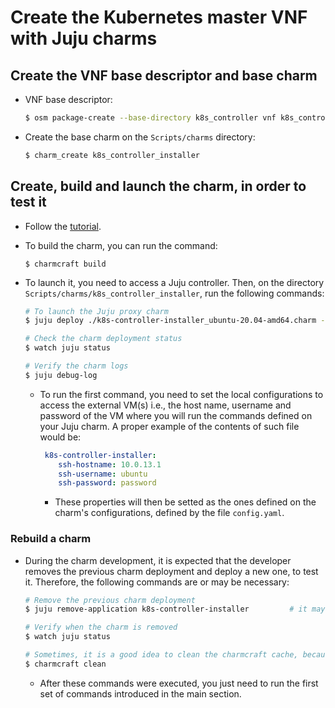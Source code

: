 # Create the Kubernetes master VNF with Juju charms

## Create the VNF base descriptor and base charm

 - VNF base descriptor:
	 ```bash
	 $ osm package-create --base-directory k8s_controller vnf k8s_controller
	 ```

 - Create the base charm on the `Scripts/charms` directory:
	 ```bash
	 $ charm_create k8s_controller_installer
	 ```

## Create, build and launch the charm, in order to test it
 
 - Follow the [tutorial](https://www.youtube.com/watch?v=TVNSCDdSj-E&t=294s). 

 - To build the charm, you can run the command:
	 ```
	 $ charmcraft build
	 ```
 - To launch it, you need to access a Juju controller. Then, on the directory `Scripts/charms/k8s_controller_installer`, run the following commands:
	 ```bash
	 # To launch the Juju proxy charm
	 $ juju deploy ./k8s-controller-installer_ubuntu-20.04-amd64.charm --config local-config.yaml

	 # Check the charm deployment status
	 $ watch juju status

	 # Verify the charm logs
	 $ juju debug-log
	 ```

	 - To run the first command, you need to set the local configurations to access the external VM(s) i.e., the host name, username and password of the VM where you will run the commands defined on your Juju charm. A proper example of the contents of such file would be:
	 	 ```yaml
		  k8s-controller-installer:
  		  	 ssh-hostname: 10.0.13.1
  		  	 ssh-username: ubuntu
  		  	 ssh-password: password
		 ```
		 - These properties will then be setted as the ones defined on the charm's configurations, defined by the file `config.yaml`.

### Rebuild a charm

 - During the charm development, it is expected that the developer removes the previous charm deployment and deploy a new one, to test it. Therefore, the following commands are or may be necessary:
	 ```bash
	 # Remove the previous charm deployment
	 $ juju remove-application k8s-controller-installer			# it may be necessary to use the flag --force, if the charm is not removed

	 # Verify when the charm is removed
	 $ watch juju status

	 # Sometimes, it is a good idea to clean the charmcraft cache, because in some cases, it tends to use old files versions, that where in the meanwhile updated
	 $ charmcraft clean
	 ```

	 - After these commands were executed, you just need to run the first set of commands introduced in the main section.
